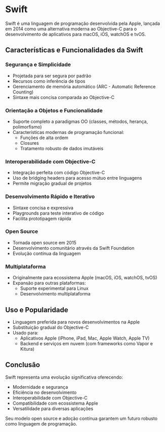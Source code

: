 # Swift

Swift é uma linguagem de programação desenvolvida pela Apple, lançada em 2014 como uma alternativa moderna ao Objective-C para o desenvolvimento de aplicativos para macOS, iOS, watchOS e tvOS.

## Características e Funcionalidades da Swift

### Segurança e Simplicidade

- Projetada para ser segura por padrão
- Recursos como inferência de tipos
- Gerenciamento de memória automático (ARC - Automatic Reference Counting)
- Sintaxe mais concisa comparada ao Objective-C

### Orientação a Objetos e Funcionalidade

- Suporte completo a paradigmas OO (classes, métodos, herança, polimorfismo)
- Características modernas de programação funcional:
  - Funções de alta ordem
  - Closures
  - Tratamento robusto de dados imutáveis

### Interoperabilidade com Objective-C

- Integração perfeita com código Objective-C
- Uso de bridging headers para acesso mútuo entre linguagens
- Permite migração gradual de projetos

### Desenvolvimento Rápido e Iterativo

- Sintaxe concisa e expressiva
- Playgrounds para teste interativo de código
- Facilita prototipagem rápida

### Open Source

- Tornada open source em 2015
- Desenvolvimento comunitário através da Swift Foundation
- Evolução contínua da linguagem

### Multiplataforma

- Originalmente para ecossistema Apple (macOS, iOS, watchOS, tvOS)
- Expansão para outras plataformas:
  - Suporte experimental para Linux
  - Desenvolvimento multiplataforma

## Uso e Popularidade

- Linguagem preferida para novos desenvolvimentos na Apple
- Substituição gradual do Objective-C
- Usado para:
  - Aplicativos Apple (iPhone, iPad, Mac, Apple Watch, Apple TV)
  - Backend e serviços em nuvem (com frameworks como Vapor e Kitura)

## Conclusão

Swift representa uma evolução significativa oferecendo:

- Modernidade e segurança
- Eficiência no desenvolvimento
- Interoperabilidade com Objective-C
- Compatibilidade com ecossistema Apple
- Versatilidade para diversas aplicações

Seu modelo open source e adoção contínua garantem um futuro robusto como linguagem de programação.
